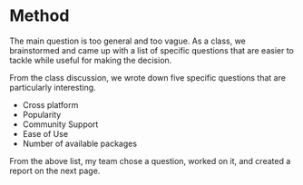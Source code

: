# Method

The main question is too general and too vague. As a class, we brainstormed
and came up with a list of specific questions that are easier to tackle while useful
for making the decision.

From the class discussion, we wrote down five specific questions that are particularly interesting.

* Cross platform
* Popularity
* Community Support
* Ease of Use
* Number of available packages

From the above list, my team chose a question, worked on it, and created a report on the next page.

